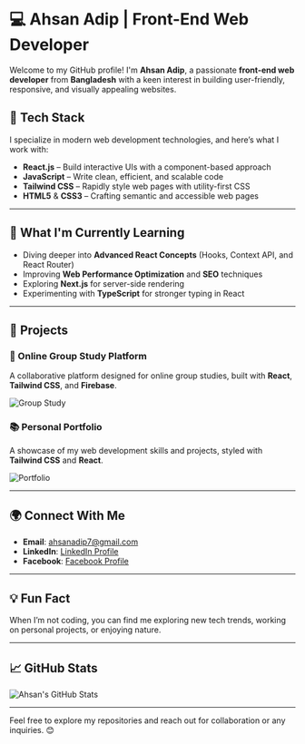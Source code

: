 # 💻 Ahsan Adip | Front-End Web Developer

Welcome to my GitHub profile! I'm **Ahsan Adip**, a passionate **front-end web developer** from **Bangladesh** with a keen interest in building user-friendly, responsive, and visually appealing websites.

## 🚀 Tech Stack

I specialize in modern web development technologies, and here’s what I work with:

- **React.js** – Build interactive UIs with a component-based approach
- **JavaScript** – Write clean, efficient, and scalable code
- **Tailwind CSS** – Rapidly style web pages with utility-first CSS
- **HTML5** & **CSS3** – Crafting semantic and accessible web pages

---

## 🌱 What I'm Currently Learning

- Diving deeper into **Advanced React Concepts** (Hooks, Context API, and React Router)
- Improving **Web Performance Optimization** and **SEO** techniques
- Exploring **Next.js** for server-side rendering
- Experimenting with **TypeScript** for stronger typing in React

---

## 📂 Projects

### **🔧 Online Group Study Platform**
A collaborative platform designed for online group studies, built with **React**, **Tailwind CSS**, and **Firebase**.

![Group Study](https://your-image-link.com/group-study.png)

### **📚 Personal Portfolio**
A showcase of my web development skills and projects, styled with **Tailwind CSS** and **React**.

![Portfolio](https://your-image-link.com/portfolio.png)

---

## 🌍 Connect With Me

- **Email**: [ahsanadip7@gmail.com](mailto:ahsanadip7@gmail.com)
- **LinkedIn**: [LinkedIn Profile](https://www.linkedin.com/in/your-username)
- **Facebook**: [Facebook Profile](https://www.facebook.com/ahsan.adip.54)

---

## 💡 Fun Fact

When I’m not coding, you can find me exploring new tech trends, working on personal projects, or enjoying nature.

---

## 📈 GitHub Stats

![Ahsan's GitHub Stats](https://github-readme-stats.vercel.app/api?username=ahsanadip7&show_icons=true&hide_title=true&hide=prs&count_private=true&theme=radical)

---

Feel free to explore my repositories and reach out for collaboration or any inquiries. 😊
